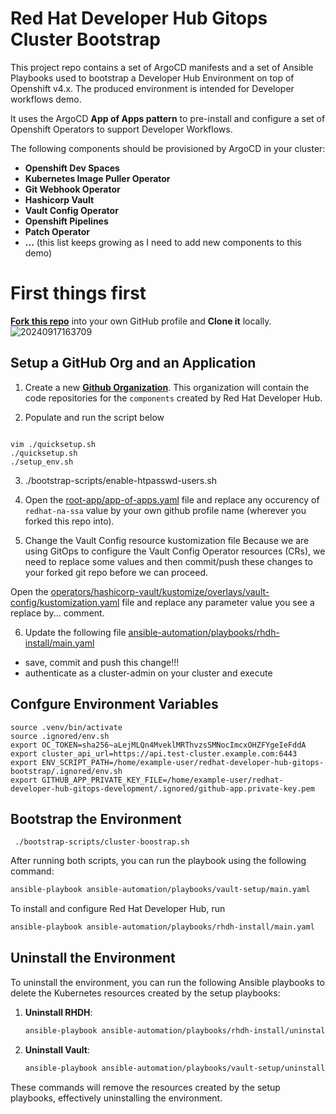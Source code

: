 # Red Hat Developer Hub Gitops Cluster Bootstrap

This project repo contains a set of ArgoCD manifests and a set of Ansible Playbooks used to bootstrap a Developer Hub Environment on top of Openshift v4.x. The produced environment is intended for Developer workflows demo.

It uses the ArgoCD **App of Apps pattern** to pre-install and configure a set of Openshift Operators to support Developer Workflows.

The following components should be provisioned by ArgoCD in your cluster:
 * **Openshift Dev Spaces**
 * **Kubernetes Image Puller Operator**
 * **Git Webhook Operator**
 * **Hashicorp Vault**
 * **Vault Config Operator**
 * **Openshift Pipelines**
 * **Patch Operator**
 * **...** (this list keeps growing as I need to add new components to this demo)

# First things first

[**Fork this repo**](https://github.com/tosin2013/redhat-developer-hub-gitops-bootstrap/fork) into your own GitHub profile and **Clone it** locally.
![20240917163709](https://i.imgur.com/zABkvTE.png)
## Setup a GitHub Org and an Application

 1. Create a new [**Github Organization**](https://github.com/account/organizations/new?plan=free). This organization will contain the code repositories for the `components` created by Red Hat Developer Hub.

 2. Populate and run the script below 
 ```

 vim ./quicksetup.sh
 ./quicksetup.sh
 ./setup_env.sh
 ```
3. ./bootstrap-scripts/enable-htpasswd-users.sh
4. Open the [root-app/app-of-apps.yaml](root-app/app-of-apps.yaml) file and replace any occurency of `redhat-na-ssa` value by your own github profile name (wherever you forked this repo into). 

5. Change the Vault Config resource kustomization file
Because we are using GitOps to configure the Vault Config Operator resources (CRs), we need to replace some values and then commit/push these changes to your forked git repo before we can proceed.

Open the [operators/hashicorp-vault/kustomize/overlays/vault-config/kustomization.yaml](operators/hashicorp-vault/kustomize/overlays/vault-config/kustomization.yaml) file and replace any parameter value you see a replace by... comment.

6. Update the following file [ansible-automation/playbooks/rhdh-install/main.yaml](ansible-automation/playbooks/rhdh-install/main.yaml)
* save, commit and push this change!!!
* authenticate as a cluster-admin on your cluster and execute

## Confgure Environment Variables
```
source .venv/bin/activate
source .ignored/env.sh
export OC_TOKEN=sha256~aLejMLQn4MveklMRThvzsSMNocImcxOHZFYgeIeFddA
export cluster_api_url=https://api.test-cluster.example.com:6443
export ENV_SCRIPT_PATH=/home/example-user/redhat-developer-hub-gitops-bootstrap/.ignored/env.sh
export GITHUB_APP_PRIVATE_KEY_FILE=/home/example-user/redhat-developer-hub-gitops-development/.ignored/github-app.private-key.pem
```

## Bootstrap the Environment
```
 ./bootstrap-scripts/cluster-boostrap.sh 
```

After running both scripts, you can run the playbook using the following command:

```bash
ansible-playbook ansible-automation/playbooks/vault-setup/main.yaml
```

To install and configure Red Hat Developer Hub, run
```bash
ansible-playbook ansible-automation/playbooks/rhdh-install/main.yaml
```

## Uninstall the Environment

To uninstall the environment, you can run the following Ansible playbooks to delete the Kubernetes resources created by the setup playbooks:

1. **Uninstall RHDH**:
   ```bash
   ansible-playbook ansible-automation/playbooks/rhdh-install/uninstall_rhdh.yml
   ```

2. **Uninstall Vault**:
   ```bash
   ansible-playbook ansible-automation/playbooks/vault-setup/uninstall_vault.yml
   ```

These commands will remove the resources created by the setup playbooks, effectively uninstalling the environment.
